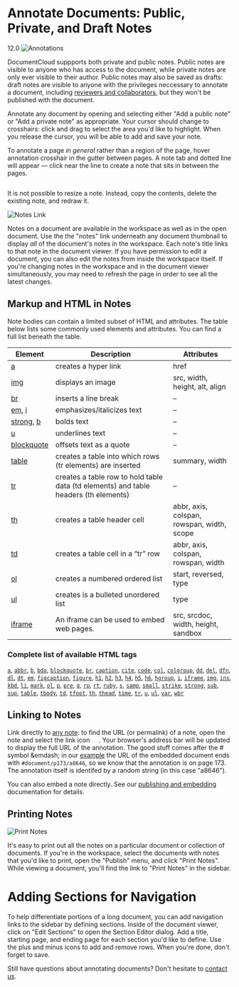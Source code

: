# Annotate Documents: Public, Private, and Draft Notes
12.0
![Annotations][]

DocumentCloud suppports both private and public notes. Public notes are visible to anyone who has access to the  document, while private notes are only ever visible to their author. Public notes may also be saved as drafts: draft notes are visible to anyone with the privileges neccessary to annotate a document, including <a href="collaboration">reviewers and collaborators</a>, but they won't be published with the document. 

Annotate any document by opening and selecting either "Add a public note" or "Add a private note" as appropriate. Your cursor should change to crosshairs: click and drag to select the area you'd like to highlight. When you release the cursor, you will be able to add and save your note. 

To annotate a page *in general* rather than a region of the page, hover annotation crosshair in the gutter between pages. A note tab and dotted line will appear &mdash; click near the line to create a note that sits in between the pages.

<img alt="" src="/images/help/add_page_note.jpg" class="full_line" />
 
It is not possible to resize a note. Instead, copy the contents, delete the existing note, and redraw it.

![Notes Link][]

Notes on a document are available in the workspace as well as in the open document. Use the the "notes" link underneath any document thumbnail to display *all* of the document's notes in the workspace. Each note's title links to that note in the document viewer. If you have permission to edit a document, you can also edit the notes from inside the workspace itself. If you're changing notes in the workspace and in the document viewer simultaneously, you may need to refresh the page in order to see all the latest changes.

## <span id="markup">Markup and HTML in Notes</span>

Note bodies can contain a limited subset of HTML and attributes.  The table below lists some commonly used elements and attributes.  You can find a full list beneath the table.

Element           | Description | Attributes
------------------|-------------|-----------
[a][]             | creates a hyper link | href
[img][]           | displays an image | src, width, height, alt, align
[br][]            | inserts a line break | –
[em][], [i][]     | emphasizes/italicizes text | –
[strong][], [b][] | bolds text | –
[u][]             | underlines text | –
[blockquote][]    | offsets text as a quote | –
[table][]         | creates a table into which rows (tr elements) are inserted | summary, width
[tr][]            | creates a table row to hold table data (td elements) and table headers (th elements) | –
[th][]            | creates a table header cell | abbr, axis, colspan, rowspan, width, scope
[td][]            | creates a table cell in a “tr” row | abbr, axis, colspan, rowspan, width
[ol][]            | creates a numbered ordered list  | start, reversed, type
[ul][]            | creates is a bulleted unordered list  | type
[iframe][]        | An iframe can be used to embed web pages. | src, srcdoc, width, height, sandbox

### Complete list of available HTML tags
[`a`][a], [`abbr`][abbr], [`b`][b], [`bdo`][bdo], [`blockquote`][blockquote], [`br`][br], [`caption`][caption], [`cite`][cite], [`code`][code], [`col`][col], [`colgroup`][colgroup], [`dd`][dd], [`del`][del], [`dfn`][dfn], [`dl`][dl], [`dt`][dt], [`em`][em], [`figcaption`][figcaption], [`figure`][figure], [`h1`][h1], [`h2`][h2], [`h3`][h3], [`h4`][h4], [`h5`][h5], [`h6`][h6], [`hgroup`][hgroup], [`i`][i], [`iframe`][iframe], [`img`][img], [`ins`][ins], [`kbd`][kbd], [`li`][li], [`mark`][mark], [`ol`][ol], [`p`][p], [`pre`][pre], [`q`][q], [`rp`][rp], [`rt`][rt], [`ruby`][ruby], [`s`][s], [`samp`][samp], [`small`][small], [`strike`][strike], [`strong`][strong], [`sub`][sub], [`sup`][sup], [`table`][table], [`tbody`][tbody], [`td`][td], [`tfoot`][tfoot], [`th`][th], [`thead`][thead], [`time`][time], [`tr`][tr], [`u`][u], [`ul`][ul], [`var`][var], [`wbr`][wbr]

[a]:          https://developer.mozilla.org/en/HTML/Element/a
[abbr]:       https://developer.mozilla.org/en/HTML/Element/abbr
[b]:          https://developer.mozilla.org/en/HTML/Element/b
[bdo]:        https://developer.mozilla.org/en/HTML/Element/bdo
[blockquote]: https://developer.mozilla.org/en/HTML/Element/blockquote
[br]:         https://developer.mozilla.org/en/HTML/Element/br
[caption]:    https://developer.mozilla.org/en/HTML/Element/caption
[cite]:       https://developer.mozilla.org/en/HTML/Element/cite
[code]:       https://developer.mozilla.org/en/HTML/Element/code
[col]:        https://developer.mozilla.org/en/HTML/Element/col
[colgroup]:   https://developer.mozilla.org/en/HTML/Element/colgroup
[dd]:         https://developer.mozilla.org/en/HTML/Element/dd
[del]:        https://developer.mozilla.org/en/HTML/Element/del
[dfn]:        https://developer.mozilla.org/en/HTML/Element/dfn
[dl]:         https://developer.mozilla.org/en/HTML/Element/dl
[dt]:         https://developer.mozilla.org/en/HTML/Element/dt
[em]:         https://developer.mozilla.org/en/HTML/Element/em
[figcaption]: https://developer.mozilla.org/en/HTML/Element/figcaption
[figure]:     https://developer.mozilla.org/en/HTML/Element/figure
[h1]:         https://developer.mozilla.org/en/HTML/Element/h1
[h2]:         https://developer.mozilla.org/en/HTML/Element/h2
[h3]:         https://developer.mozilla.org/en/HTML/Element/h3
[h4]:         https://developer.mozilla.org/en/HTML/Element/h4
[h5]:         https://developer.mozilla.org/en/HTML/Element/h5
[h6]:         https://developer.mozilla.org/en/HTML/Element/h6
[hgroup]:     https://developer.mozilla.org/en/HTML/Element/hgroup
[i]:          https://developer.mozilla.org/en/HTML/Element/i
[iframe]:     https://developer.mozilla.org/en/HTML/Element/iframe
[img]:        https://developer.mozilla.org/en/HTML/Element/img
[ins]:        https://developer.mozilla.org/en/HTML/Element/ins
[kbd]:        https://developer.mozilla.org/en/HTML/Element/kbd
[li]:         https://developer.mozilla.org/en/HTML/Element/li
[mark]:       https://developer.mozilla.org/en/HTML/Element/mark
[ol]:         https://developer.mozilla.org/en/HTML/Element/ol
[p]:          https://developer.mozilla.org/en/HTML/Element/p
[pre]:        https://developer.mozilla.org/en/HTML/Element/pre
[q]:          https://developer.mozilla.org/en/HTML/Element/q
[rp]:         https://developer.mozilla.org/en/HTML/Element/rp
[rt]:         https://developer.mozilla.org/en/HTML/Element/rt
[ruby]:       https://developer.mozilla.org/en/HTML/Element/ruby
[s]:          https://developer.mozilla.org/en/HTML/Element/s
[samp]:       https://developer.mozilla.org/en/HTML/Element/samp
[small]:      https://developer.mozilla.org/en/HTML/Element/small
[strike]:     https://developer.mozilla.org/en/HTML/Element/strike
[strong]:     https://developer.mozilla.org/en/HTML/Element/strong
[sub]:        https://developer.mozilla.org/en/HTML/Element/sub
[sup]:        https://developer.mozilla.org/en/HTML/Element/sup
[table]:      https://developer.mozilla.org/en/HTML/Element/table
[tbody]:      https://developer.mozilla.org/en/HTML/Element/tbody
[td]:         https://developer.mozilla.org/en/HTML/Element/td
[tfoot]:      https://developer.mozilla.org/en/HTML/Element/tfoot
[th]:         https://developer.mozilla.org/en/HTML/Element/th
[thead]:      https://developer.mozilla.org/en/HTML/Element/thead
[time]:       https://developer.mozilla.org/en/HTML/Element/time
[tr]:         https://developer.mozilla.org/en/HTML/Element/tr
[u]:          https://developer.mozilla.org/en/HTML/Element/u
[ul]:         https://developer.mozilla.org/en/HTML/Element/ul
[var]:        https://developer.mozilla.org/en/HTML/Element/var
[wbr]:        https://developer.mozilla.org/en/HTML/Element/wbr

## <span id="linking">Linking to Notes</span>

Link directly to [any note][]: to find the URL (or permalink) of a note, open the note and select the link icon <span class="icon permalink" style="padding-left:16px;position:relative;top: -2px;">&#65279;</span>. Your browser's address bar will be updated to display the full URL of the annotation. The good stuff comes after the # symbol &emdash; in our [example][] the URL of the embedded document ends with <code>#document/p173/a8646</code>, so we know that the annotation is on page 173. The annotation itself is identifed by a random string (in this case "a8646"). 

You can also embed a note directly. See our <a href="publishing">publishing and embedding</a> documentation for details.

## <span id="printing">Printing Notes</span>

![Print Notes][]

It's easy to print out all the notes on a particular document or collection of documents. If you're in the workspace, select the documents with notes that you'd like to print, open the "Publish" menu, and click "Print Notes". While viewing a document, you'll find the link to "Print Notes" in the sidebar.


# <span id="sections">Adding Sections for Navigation</span>

To help differentiate portions of a long document, you can add navigation links to the sidebar by defining sections. Inside of the document viewer, click on "Edit Sections" to open the Section Editor dialog. Add a title, starting page, and ending page for each section you'd like to define. Use the plus and minus icons to add and remove rows. When you're done, don't forget to save.

Still have questions about annotating documents? Don't hesitate to [contact us][].

[Annotations]: /images/help/document_annotations.jpg
[Notes Link]: /images/help/notes_link.jpg
[Print Notes]: /images/help/print_notes.png
[any note]: http://www.washingtonpost.com/wp-srv/business/documents/fcic-final-report.html#document/p173/a8646
[example]: http://www.washingtonpost.com/wp-srv/business/documents/fcic-final-report.html#document/p173/a8646
[contact us]: javascript:dc.ui.Dialog.contact()
